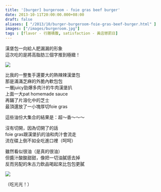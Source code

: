 ```yaml
---
title: '[burger] burgeroom - foie gras beef burger'
date: 2013-10-11T20:00:00.000+08:00
draft: false
aliases: [ "/2013/10/burger-burgeroom-foie-gras-beef-burger.html" ]
images: ["/images/burgeroom.jpg"]
tags : [flavor - 行膳積腹, satisfaction - 黃店懲罰日]
---
```


漢堡包一向給人肥漏漏的形象  
這次吃的是將高脂肪三個字推到極緻！  

![](/images/burgeroom.jpg)

比我的一整隻手還要大的熱辣辣漢堡包  
那是滿滿芝麻的外脆內軟包包  
一層juicy勁爆多肉汁的牛肉漢堡扒  
上面一大pat homemade sauce  
再鋪了片溶化中的芝士  
最頂還放了一小塊厚切foie gras  
  
這些油份大集合的結果是：超～香～～～  
  
沒有切開，因為切開了的話  
foie gras跟漢堡扒的油和肉汁會流走  
流在碟上倒不如全吃進口裡（呵呵）  
  
雖然看似很油（是真的很油）  
但醬汁酸酸甜甜，像把一切油膩感去掉  
反而另配的朱古力飲品喝起來比包包更膩  

![](/images/burgeroom1.jpg)

（吃光光！）
